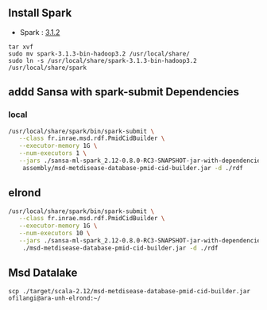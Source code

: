 
## Install Spark

- Spark : [3.1.2](https://dlcdn.apache.org/spark/spark-3.1.3/spark-3.1.3-bin-hadoop3.2.tgz) 

``` 
tar xvf 
sudo mv spark-3.1.3-bin-hadoop3.2 /usr/local/share/
sudo ln -s /usr/local/share/spark-3.1.3-bin-hadoop3.2 /usr/local/share/spark
```

## addd Sansa with spark-submit Dependencies

### local 

```sh
/usr/local/share/spark/bin/spark-submit \
   --class fr.inrae.msd.rdf.PmidCidBuilder \
   --executor-memory 1G \
   --num-executors 1 \
   --jars ./sansa-ml-spark_2.12-0.8.0-RC3-SNAPSHOT-jar-with-dependencies.jar \
    assembly/msd-metdisease-database-pmid-cid-builder.jar -d ./rdf
```

## elrond

```sh
/usr/local/share/spark/bin/spark-submit \
   --class fr.inrae.msd.rdf.PmidCidBuilder \
   --executor-memory 1G \
   --num-executors 10 \
   --jars ./sansa-ml-spark_2.12-0.8.0-RC3-SNAPSHOT-jar-with-dependencies.jar \
    ./msd-metdisease-database-pmid-cid-builder.jar -d ./rdf
```

## Msd Datalake
``` 
scp ./target/scala-2.12/msd-metdisease-database-pmid-cid-builder.jar ofilangi@ara-unh-elrond:~/
```
